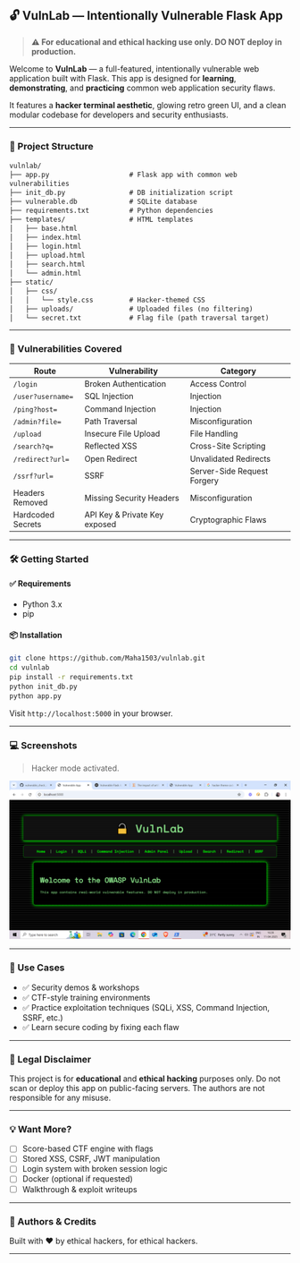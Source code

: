 ## 🔓 VulnLab — Intentionally Vulnerable Flask App

> **⚠️ For educational and ethical hacking use only. DO NOT deploy in production.**

Welcome to **VulnLab** — a full-featured, intentionally vulnerable web application built with Flask. This app is designed for **learning**, **demonstrating**, and **practicing** common web application security flaws.

It features a **hacker terminal aesthetic**, glowing retro green UI, and a clean modular codebase for developers and security enthusiasts.

---

### 🧱 Project Structure

```
vulnlab/
├── app.py                    # Flask app with common web vulnerabilities
├── init_db.py                # DB initialization script
├── vulnerable.db             # SQLite database
├── requirements.txt          # Python dependencies
├── templates/                # HTML templates
│   ├── base.html
│   ├── index.html
│   ├── login.html
│   ├── upload.html
│   ├── search.html
│   └── admin.html
├── static/
│   ├── css/
│   │   └── style.css         # Hacker-themed CSS
│   ├── uploads/              # Uploaded files (no filtering)
│   └── secret.txt            # Flag file (path traversal target)
```

---

### 🚩 Vulnerabilities Covered

| Route              | Vulnerability                        | Category                |
|-------------------|--------------------------------------|-------------------------|
| `/login`          | Broken Authentication                | Access Control          |
| `/user?username=` | SQL Injection                        | Injection               |
| `/ping?host=`     | Command Injection                    | Injection               |
| `/admin?file=`    | Path Traversal                       | Misconfiguration        |
| `/upload`         | Insecure File Upload                 | File Handling           |
| `/search?q=`      | Reflected XSS                        | Cross-Site Scripting    |
| `/redirect?url=`  | Open Redirect                        | Unvalidated Redirects   |
| `/ssrf?url=`      | SSRF                                 | Server-Side Request Forgery |
| Headers Removed   | Missing Security Headers             | Misconfiguration        |
| Hardcoded Secrets | API Key & Private Key exposed        | Cryptographic Flaws     |

---

### 🛠️ Getting Started

#### ✅ Requirements
- Python 3.x
- pip

#### 📦 Installation

```bash
git clone https://github.com/Maha1503/vulnlab.git
cd vulnlab
pip install -r requirements.txt
python init_db.py
python app.py
```

Visit `http://localhost:5000` in your browser.

---

### 💻 Screenshots

> Hacker mode activated.

![screenshot](https://github.com/Maha1503/vulnerable_check_app/blob/main/Screenshot%20(278).png)

---

### 🎯 Use Cases

- ✅ Security demos & workshops
- ✅ CTF-style training environments
- ✅ Practice exploitation techniques (SQLi, XSS, Command Injection, SSRF, etc.)
- ✅ Learn secure coding by fixing each flaw

---

### 🚫 Legal Disclaimer

This project is for **educational** and **ethical hacking** purposes only. Do not scan or deploy this app on public-facing servers. The authors are not responsible for any misuse.

---

### 💡 Want More?

- [ ] Score-based CTF engine with flags
- [ ] Stored XSS, CSRF, JWT manipulation
- [ ] Login system with broken session logic
- [ ] Docker (optional if requested)
- [ ] Walkthrough & exploit writeups

---

### 🧠 Authors & Credits

Built with ❤️ by ethical hackers, for ethical hackers.

---

